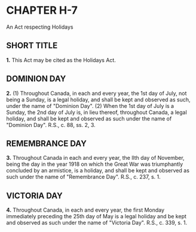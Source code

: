 
# CHAPTER H-7
An Act respecting Holidays

## SHORT TITLE

**1.** This Act may be cited as the Holidays
Act.

## DOMINION DAY

**2.** (1) Throughout Canada, in each and
every year, the 1st day of July, not being a
Sunday, is a legal holiday, and shall be kept
and observed as such, under the name of
"Dominion Day".
(2) When the 1st day of July is a Sunday,
the 2nd day of July is, in lieu thereof,
throughout Canada, a legal holiday, and
shall be kept and observed as such under the
name of "Dominion Day". R.S., c. 88, ss. 2, 3.

## REMEMBRANCE DAY

**3.** Throughout Canada in each and every
year, the llth day of November, being the
day in the year 1918 on which the Great War
was triumphantly concluded by an armistice,
is a holiday, and shall be kept and observed
as such under the name of "Remembrance
Day". R.S., c. 237, s. 1.

## VICTORIA DAY

**4.** Throughout Canada, in each and every
year, the first Monday immediately preceding
the 25th day of May is a legal holiday and
be kept and observed as such under the
name of "Victoria Day". R.S., c. 339, s. 1.
